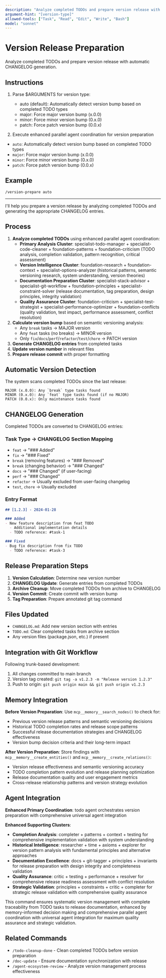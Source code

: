 ```yaml
---
description: "Analyze completed TODOs and prepare version release with automatic CHANGELOG generation"
argument-hint: "[version-type]"
allowed-tools: ["Task", "Read", "Edit", "Write", "Bash"]
model: "sonnet"
---
```


# Version Release Preparation

Analyze completed TODOs and prepare version release with automatic CHANGELOG generation.

## Instructions

1. Parse $ARGUMENTS for version type:
   - auto (default): Automatically detect version bump based on completed TODO types
   - major: Force major version bump (x.0.0)
   - minor: Force minor version bump (0.x.0)
   - patch: Force patch version bump (0.0.x)

2. Execute enhanced parallel agent coordination for version preparation
- `auto`: Automatically detect version bump based on completed TODO types
- `major`: Force major version bump (x.0.0)
- `minor`: Force minor version bump (0.x.0)  
- `patch`: Force patch version bump (0.0.x)

## Example
```
/version-prepare auto
```

---

I'll help you prepare a version release by analyzing completed TODOs and generating the appropriate CHANGELOG entries.

## Process

1. **Analyze completed TODOs** using enhanced parallel agent coordination:
   - **Primary Analysis Cluster**: specialist-todo-manager + specialist-code-cleaner + foundation-patterns + foundation-criticism (TODO analysis, completion validation, pattern recognition, critical assessment)
   - **Version Intelligence Cluster**: foundation-research + foundation-context + specialist-options-analyzer (historical patterns, semantic versioning research, system understanding, version theories)
   - **Documentation Preparation Cluster**: specialist-stack-advisor + specialist-git-workflow + foundation-principles + specialist-constraint-solver (release documentation, tag preparation, design principles, integrity validation)
   - **Quality Assurance Cluster**: foundation-criticism + specialist-test-strategist + specialist-performance-optimizer + foundation-conflicts (quality validation, test impact, performance assessment, conflict resolution)
2. **Calculate version bump** based on semantic versioning analysis:
   - Any `break` tasks → MAJOR version
   - Any `feat` tasks (no breaks) → MINOR version
   - Only `fix`/`docs`/`perf`/`refactor`/`test`/`chore` → PATCH version
3. **Generate CHANGELOG entries** from completed tasks
4. **Update version number** in relevant files
5. **Prepare release commit** with proper formatting

## Automatic Version Detection

The system scans completed TODOs since the last release:

```
MAJOR (x.0.0): Any `break` type tasks found
MINOR (0.x.0): Any `feat` type tasks found (if no MAJOR)
PATCH (0.0.x): Only maintenance tasks found
```

## CHANGELOG Generation

Completed TODOs are converted to CHANGELOG entries:

### Task Type → CHANGELOG Section Mapping
- `feat` → "### Added"
- `fix` → "### Fixed"
- `break` (removing features) → "### Removed"
- `break` (changing behavior) → "### Changed"
- `docs` → "### Changed" (if user-facing)
- `perf` → "### Changed"
- `refactor` → Usually excluded from user-facing changelog
- `test`, `chore` → Usually excluded

### Entry Format
```markdown
## [1.2.3] - 2024-01-28

### Added
- New feature description from feat TODO
  - Additional implementation details
  - TODO reference: #task-1

### Fixed  
- Bug fix description from fix TODO
  - TODO reference: #task-3
```

## Release Preparation Steps

1. **Version Calculation**: Determine new version number
2. **CHANGELOG Update**: Generate entries from completed TODOs
3. **Archive Cleanup**: Move completed TODOs from archive to CHANGELOG
4. **Version Commit**: Create commit with version bump
5. **Tag Preparation**: Prepare annotated git tag command

## Files Updated

- `CHANGELOG.md`: Add new version section with entries
- `TODO.md`: Clear completed tasks from archive section
- Any version files (package.json, etc.) if present

## Integration with Git Workflow

Following trunk-based development:
1. All changes committed to main branch
2. Version tag created: `git tag -a v1.2.3 -m "Release version 1.2.3"`
3. Push to origin: `git push origin main && git push origin v1.2.3`

## Memory Integration

**Before Version Preparation**: Use `mcp__memory__search_nodes()` to check for:
- Previous version release patterns and semantic versioning decisions
- Historical TODO completion rates and release scope patterns
- Successful release documentation strategies and CHANGELOG effectiveness
- Version bump decision criteria and their long-term impact

**After Version Preparation**: Store findings with `mcp__memory__create_entities()` and `mcp__memory__create_relations()`:
- Version release effectiveness and semantic versioning accuracy
- TODO completion pattern evolution and release planning optimization
- Release documentation quality and user engagement metrics
- Cross-release relationship patterns and version strategy evolution

## Agent Integration

**Enhanced Primary Coordination**: todo agent orchestrates version preparation with comprehensive universal agent integration

**Enhanced Supporting Clusters**:
- **Completion Analysis**: completer + patterns + context + testing for comprehensive implementation validation with system understanding
- **Historical Intelligence**: researcher + time + axioms + explorer for version pattern analysis with fundamental principles and alternative approaches
- **Documentation Excellence**: docs + git-tagger + principles + invariants for release preparation with design integrity and completeness validation
- **Quality Assurance**: critic + testing + performance + resolver for comprehensive release readiness assessment with conflict resolution
- **Strategic Validation**: principles + constraints + critic + completer for strategic release validation with comprehensive quality assurance

This command ensures systematic version management with complete traceability from TODO tasks to release documentation, enhanced by memory-informed decision making and comprehensive parallel agent coordination with universal agent integration for maximum quality assurance and strategic validation.

## Related Commands

- `/todo-cleanup-done` - Clean completed TODOs before version preparation
- `/doc-update` - Ensure documentation synchronization with release
- `/agent-ecosystem-review` - Analyze version management process effectiveness